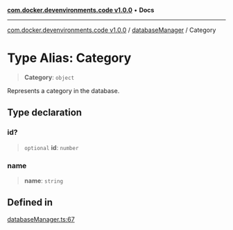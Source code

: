 [**com.docker.devenvironments.code v1.0.0**](../../README.md) • **Docs**

***

[com.docker.devenvironments.code v1.0.0](../../README.md) / [databaseManager](../README.md) / Category

# Type Alias: Category

> **Category**: `object`

Represents a category in the database.

## Type declaration

### id?

> `optional` **id**: `number`

### name

> **name**: `string`

## Defined in

[databaseManager.ts:67](https://github.com/diego-dini/API-de-Gerenciamento-de-Tarefas/blob/97f461cf7047b749ac664a9b903c45f556eaccb0/src/databaseManager.ts#L67)

